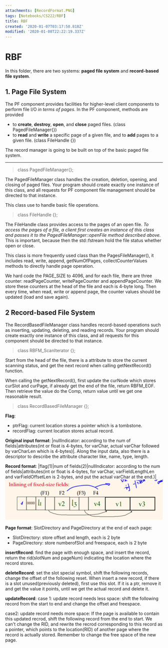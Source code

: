 ```yaml
---
attachments: [RecordFormat.PNG]
tags: [Notebooks/CS222/RBF]
title: RBF
created: '2020-01-07T03:17:50.818Z'
modified: '2020-01-08T22:22:19.337Z'
---
```


# RBF

In this folder, there are two systems: **paged file system** and **record-based file system**.

## 1. Page File System

The PF component provides facilities for higher-level client components to perform file I/O *in terms of pages*. In the PF component, methods are provided 

  - to **create**, **destroy**, **open**, and **close** paged files. (class PagedFileManager{})
  - to **read** and **write** a specific page of a given file, and to **add** pages to a given file. (class FileHandle {})

The record manager is going to be built on top of the basic paged file system.

---

> class PagedFileManager{};

The PagedFileManager class handles the creation, deletion, opening, and closing of paged files. Your program should create exactly one instance of this class, and all requests for PF component file management should be directed to that instance.

This class use to handle basic file operations.

> class FileHandle {};

The FileHandle class provides access to the pages of an open file. *To access the pages of a file, a client first creates an instance of this class and passes it to the PagedFileManager::openFile method described above.* This is important, because then the std::fstream hold the file status whether open or close.

This class is more frequently used class than the PagesFileManager(), it includes read, write, append, getNumOfPages, collectCounterValues methods to directly handle page operation.

We hard code the PAGE_SIZE to 4096, and for each file, there are three counter: readPageCounter, writePageCounter and appendPageCounter. We store these counters at the head of the file and each is 4-byte long. Then every time, when read, write or append page, the counter values should be updated (load and save again).


## 2 Record-based File System

The RecordBasedFileManager class handles record-based operations such as inserting, updating, deleting, and reading records. Your program should create exactly one instance of this class, and all requests for this component should be directed to that instance. 

> class RBFM_ScanIterator {};

Start from the head of the file, there is a attribute to store the current scanning status, and get the next record when calling getNextRecord() function.

When calling the getNextRecord(), first update the curNode which stores curSlot and curPage, if already get the end of the file, return RBFM_EOF. Then retrieve the value do the Comp, return value until we get one reasonable result.


> class RecordBasedFileManager {};

**Flag**:
- ptrFlag: current location stores a pointer which is a tombstone.
- recordFlag: current location stores actual record.

**Original input format**:
|nullIndicator: according to the num of fields|attributes(int or float is 4-bytes, for varChar, actual varChar followed by varCharLen which is 4-bytes)|. Along the input data, also there is a descriptor to describe the attribute character like, name, type, length.

**Record format**:
|flag(1)|num of fields(2)|nullIndicator: according to the num of fields|attributes(int or float is 4-bytes, for varChar, varFieldLengthLen and varFieldOffsetLen is 2-bytes, and put the actual varChar at the end.)|
![](attachments/RecordFormat.PNG)

**Page format**:
SlotDirectory and PageDirectory at the end of each page: 
  - SlotDirectory: store offset and length, each is 2 byte
  - PageDirectory: store numberofSlot and freespace, each is 2 byte

**insertRecord**: find the page with enough space, and insert the record, return the rid(slotNum and pageNum) indicating the location where the record stores.

**deleteRecord**: set the slot special symbol, shift the following records, change the offset of the following reset. When insert a new record, if there is a slot unused(previously deleted), first use this slot. If it is a ptr, remove it and get the value it points, until we get the actual record and delete it.

**updateRecord**: 
case 1: update record needs less space: shift the following record from the start to end and change the offset and freespace.

case2: update record needs more space: If the page is available to contain this updated recrod, shift the following record from the end to start. We can't change the RID, and rewrite the recrod corresponding to this record as a pointer, which points to the location(RID) of another page where the record is actually stored. Remember to change the free space of the new page.





